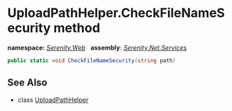 # UploadPathHelper.CheckFileNameSecurity method
**namespace:** *[Serenity.Web](../../README.md#serenity.web-namespace)*   **assembly**: *[Serenity.Net.Services](../../README.md)*

```csharp
public static void CheckFileNameSecurity(string path)
```

## See Also

* class [UploadPathHelper](../UploadPathHelper.md)